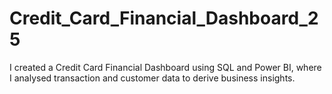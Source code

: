 # Credit_Card_Financial_Dashboard_25
I created a Credit Card Financial Dashboard using SQL and Power BI, where I analysed transaction and customer data to derive business insights.
